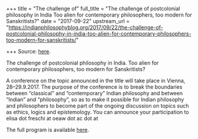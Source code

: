 +++
title = "The challenge of"
full_title = "The challenge of postcolonial philosophy in India Too alien for contemporary philosophers, too modern for Sanskritists?"
date = "2017-09-22"
upstream_url = "https://indianphilosophyblog.org/2017/09/22/the-challenge-of-postcolonial-philosophy-in-india-too-alien-for-contemporary-philosophers-too-modern-for-sanskritists/"

+++
Source: [here](https://indianphilosophyblog.org/2017/09/22/the-challenge-of-postcolonial-philosophy-in-india-too-alien-for-contemporary-philosophers-too-modern-for-sanskritists/).

The challenge of postcolonial philosophy in India. Too alien for contemporary philosophers, too modern for Sanskritists?

A conference on the topic announced in the title will take place in
Vienna, 28–29.9.2017. The purpose of the conference is to break the
boundaries between “classical” and “contemporary” Indian philosophy and
between “Indian” and “philosophy”, so as to make it possible for Indian
philosophy and philosophers to become part of the ongoing discussion on
topics such as ethics, logics and epistemology. You can announce your
participation to elisa dot freschi at oeaw dot ac dot at

The full program is available
[here](http://www.ikga.oeaw.ac.at/Events/contindphil).

